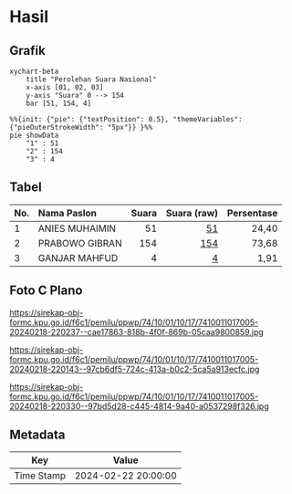 # Hasil

## Grafik

```mermaid
xychart-beta
    title "Perolehan Suara Nasional"
    x-axis [01, 02, 03]
    y-axis "Suara" 0 --> 154
    bar [51, 154, 4]
```

```mermaid
%%{init: {"pie": {"textPosition": 0.5}, "themeVariables": {"pieOuterStrokeWidth": "5px"}} }%%
pie showData
    "1" : 51
    "2" : 154
    "3" : 4
```

## Tabel

| No. | Nama Paslon    | Suara | Suara (raw) | Persentase |
|:--- |:-------------- | -----:| -----------:| ----------:|
| 1   | ANIES MUHAIMIN | 51    | [51][p-1]   | 24,40      |
| 2   | PRABOWO GIBRAN | 154   | [154][p-2]  | 73,68      |
| 3   | GANJAR MAHFUD  | 4     | [4][p-3]    | 1,91       |


[p-1]: https://github.com/gigit-pemilu/pemilu-2024/blob/main/pilpres/hitung-suara/sub/74-sulawesi-tenggara/sub/10-buton-utara/sub/01-kulisusu/sub/1017-wandaka/sub/005-tps/sub/paslon-1.txt
[p-2]: https://github.com/gigit-pemilu/pemilu-2024/blob/main/pilpres/hitung-suara/sub/74-sulawesi-tenggara/sub/10-buton-utara/sub/01-kulisusu/sub/1017-wandaka/sub/005-tps/sub/paslon-2.txt
[p-3]: https://github.com/gigit-pemilu/pemilu-2024/blob/main/pilpres/hitung-suara/sub/74-sulawesi-tenggara/sub/10-buton-utara/sub/01-kulisusu/sub/1017-wandaka/sub/005-tps/sub/paslon-3.txt

## Foto C Plano

https://sirekap-obj-formc.kpu.go.id/f6c1/pemilu/ppwp/74/10/01/10/17/7410011017005-20240218-220237--cae17863-818b-4f0f-869b-05caa9800859.jpg

https://sirekap-obj-formc.kpu.go.id/f6c1/pemilu/ppwp/74/10/01/10/17/7410011017005-20240218-220143--97cb6df5-724c-413a-b0c2-5ca5a913ecfc.jpg

https://sirekap-obj-formc.kpu.go.id/f6c1/pemilu/ppwp/74/10/01/10/17/7410011017005-20240218-220330--97bd5d28-c445-4814-9a40-a0537298f326.jpg


## Metadata

| Key        | Value               |
| ---------- | ------------------- |
| Time Stamp | 2024-02-22 20:00:00 |



